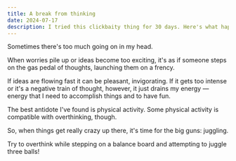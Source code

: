 ```yaml
---
title: A break from thinking
date: 2024-07-17
description: I tried this clickbaity thing for 30 days. Here's what happened...
---
```


Sometimes there's too much going on in my head.

When worries pile up or ideas become too exciting, it's as if someone steps on the gas pedal of thoughts, launching them on a frency.

If ideas are flowing fast it can be pleasant, invigorating. If it gets too intense or it's a negative train of thought, however, it just drains my energy —energy that I need to accomplish things and to have fun.

The best antidote I've found is physical activity. Some physical activity is compatible with overthinking, though.

So, when things get really crazy up there, it's time for the big guns: juggling.

Try to overthink while stepping on a balance board and attempting to juggle three balls!
